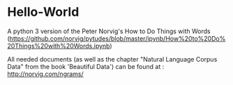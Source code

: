# Hello-World

A python 3 version of the Peter Norvig's How to Do Things with Words (https://github.com/norvig/pytudes/blob/master/ipynb/How%20to%20Do%20Things%20with%20Words.ipynb)

All needed documents (as well as the chapter "Natural Language Corpus Data" from the book 'Beautiful Data') can be found at : http://norvig.com/ngrams/
